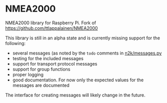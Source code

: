 # NMEA2000
NMEA2000 library for Raspberry Pi. Fork of https://github.com/ttlappalainen/NMEA2000

This library is still in an alpha state and is currently missing support for the following:

- several messages (as noted by the `todo` comments in [n2k/messages.py](n2k/messages.py)
- testing for the included messages
- support for transport protocol messages
- support for group functions
- proper logging
- good documentation. For now only the expected values for the messages are documented

The interface for creating messages will likely change in the future.
